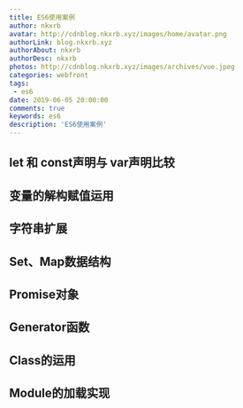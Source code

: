 ```yaml
---
title: ES6使用案例
author: nkxrb
avatar: http://cdnblog.nkxrb.xyz/images/home/avatar.png
authorLink: blog.nkxrb.xyz
authorAbout: nkxrb
authorDesc: nkxrb
photos: http://cdnblog.nkxrb.xyz/images/archives/vue.jpeg
categories: webfront
tags:
 - es6
date: 2019-06-05 20:00:00
comments: true
keywords: es6
description: 'ES6使用案例'
---
```



## let 和 const声明与 var声明比较



## 变量的解构赋值运用


## 字符串扩展


## Set、Map数据结构


## Promise对象


## Generator函数


## Class的运用


## Module的加载实现


## 